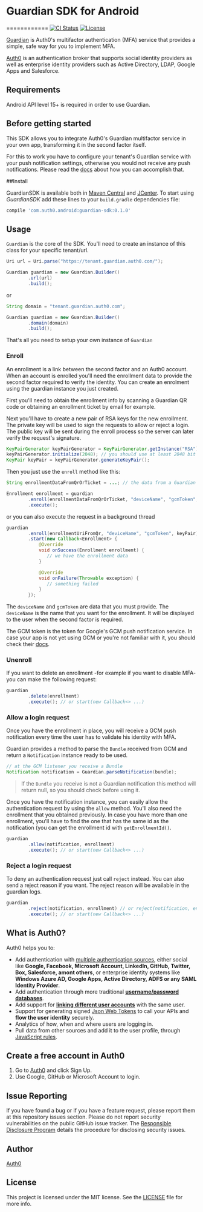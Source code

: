 # Guardian SDK for Android
============
[![CI Status](https://travis-ci.com/auth0/GuardianSDK.Android.svg?token=R3xUbi1dnaoneyhnspcr&branch=master)](https://travis-ci.com/auth0/GuardianSDK.Android)
[![License](http://img.shields.io/:license-mit-blue.svg?style=flat)](http://doge.mit-license.org)

[Guardian](https://auth0.com/docs/multifactor-authentication/guardian) is Auth0's multifactor
authentication (MFA) service that provides a simple, safe way for you to implement MFA.

[Auth0](https://auth0.com) is an authentication broker that supports social identity providers as
well as enterprise identity providers such as Active Directory, LDAP, Google Apps and Salesforce.

## Requirements

Android API level 15+ is required in order to use Guardian.

## Before getting started

This SDK allows you to integrate Auth0's Guardian multifactor service in your own app, transforming it in the second factor itself.

For this to work you have to configure your tenant's Guardian service with your push notification settings, otherwise you would not receive any push notifications. Please read the [docs](https://auth0.com/docs/multifactor-authentication/guardian) about how you can accomplish that.

##Install

GuardianSDK is available both in [Maven Central](http://search.maven.org) and
[JCenter](https://bintray.com/bintray/jcenter).
To start using *GuardianSDK* add these lines to your `build.gradle` dependencies file:

```gradle
compile 'com.auth0.android:guardian-sdk:0.1.0'
```

## Usage

`Guardian` is the core of the SDK. You'll need to create an instance of this class for your specific
tenant/url.

```java
Uri url = Uri.parse("https://tenant.guardian.auth0.com/");

Guardian guardian = new Guardian.Builder()
        .url(url)
        .build();
```

or

```java
String domain = "tenant.guardian.auth0.com";

Guardian guardian = new Guardian.Builder()
        .domain(domain)
        .build();
```

That's all you need to setup your own instance of `Guardian`

### Enroll

An enrollment is a link between the second factor and an Auth0 account. When an account is enrolled
you'll need the enrollment data to provide the second factor required to verify the
identity. You can create an enrolment using the guardian instance you just created.

First you'll need to obtain the enrollment info by scanning a Guardian QR code or obtaining an
enrollment ticket by email for example.

Next you'll have to create a new pair of RSA keys for the new enrollment. The private key will be
used to sign the requests to allow or reject a login. The public key will be sent during the enroll
process so the server can later verify the request's signature.

```java
KeyPairGenerator keyPairGenerator = KeyPairGenerator.getInstance("RSA");
keyPairGenerator.initialize(2048); // you should use at least 2048 bit keys
KeyPair keyPair = keyPairGenerator.generateKeyPair();
```

Then you just use the `enroll` method like this:

```java
String enrollmentDataFromQrOrTicket = ...; // the data from a Guardian QR code or enrollment ticket

Enrollment enrollment = guardian
        .enroll(enrollmentDataFromQrOrTicket, "deviceName", "gcmToken", keyPair)
        .execute();
```

or you can also execute the request in a background thread

```java
guardian
        .enroll(enrollmentUriFromQr, "deviceName", "gcmToken", keyPair)
        .start(new Callback<Enrollment> {
            @Override
            void onSuccess(Enrollment enrollment) {
               // we have the enrollment data
            }

            @Override
            void onFailure(Throwable exception) {
               // something failed
            }
        });
```

The `deviceName` and `gcmToken` are data that you must provide. The `deviceName` is the name that
you want for the enrollment. It will be displayed to the user when the second factor is required.

The GCM token is the token for Google's GCM push notification service. In case your app is not yet
using GCM or you're not familiar with it, you should check their
[docs](https://developers.google.com/cloud-messaging/android/client#sample-register).

### Unenroll

If you want to delete an enrollment -for example if you want to disable MFA- you can make the
following request:

```java
guardian
        .delete(enrollment)
        .execute(); // or start(new Callback<> ...)
```

### Allow a login request

Once you have the enrollment in place, you will receive a GCM push notification every time the user
has to validate his identity with MFA.

Guardian provides a method to parse the `Bundle` received from GCM and return a `Notification`
instance ready to be used.

```java
// at the GCM listener you receive a Bundle
Notification notification = Guardian.parseNotification(bundle);
```

> If the `Bundle` you receive is not a Guardian notification this method will return null, so you
> should check before using it.

Once you have the notification instance, you can easily allow the authentication request by using
the `allow` method. You'll also need the enrollment that you obtained previously.
In case you have more than one enrollment, you'll have to find the one that has the same id as the
notification (you can get the enrollment id with `getEnrollmentId()`.

```java
guardian
        .allow(notification, enrollment)
        .execute(); // or start(new Callback<> ...)
```

### Reject a login request

To deny an authentication request just call `reject` instead. You can also send a reject reason if
you want. The reject reason will be available in the guardian logs.

```java
guardian
        .reject(notification, enrollment) // or reject(notification, enrollment, reason)
        .execute(); // or start(new Callback<> ...)
```

## What is Auth0?

Auth0 helps you to:

* Add authentication with [multiple authentication sources](https://docs.auth0.com/identityproviders),
either social like **Google, Facebook, Microsoft Account, LinkedIn, GitHub, Twitter, Box, Salesforce,
amont others**, or enterprise identity systems like **Windows Azure AD, Google Apps, Active Directory,
ADFS or any SAML Identity Provider**.
* Add authentication through more traditional
**[username/password databases](https://docs.auth0.com/mysql-connection-tutorial)**.
* Add support for **[linking different user accounts](https://docs.auth0.com/link-accounts)** with
the same user.
* Support for generating signed [Json Web Tokens](https://docs.auth0.com/jwt) to call your APIs and
**flow the user identity** securely.
* Analytics of how, when and where users are logging in.
* Pull data from other sources and add it to the user profile, through
[JavaScript rules](https://docs.auth0.com/rules).

## Create a free account in Auth0

1. Go to [Auth0](https://auth0.com) and click Sign Up.
2. Use Google, GitHub or Microsoft Account to login.

## Issue Reporting

If you have found a bug or if you have a feature request, please report them at this repository
issues section. Please do not report security vulnerabilities on the public GitHub issue tracker.
The [Responsible Disclosure Program](https://auth0.com/whitehat) details the procedure for
disclosing security issues.

## Author

[Auth0](https://auth0.com)

## License

This project is licensed under the MIT license. See the [LICENSE](LICENSE) file for more info.
